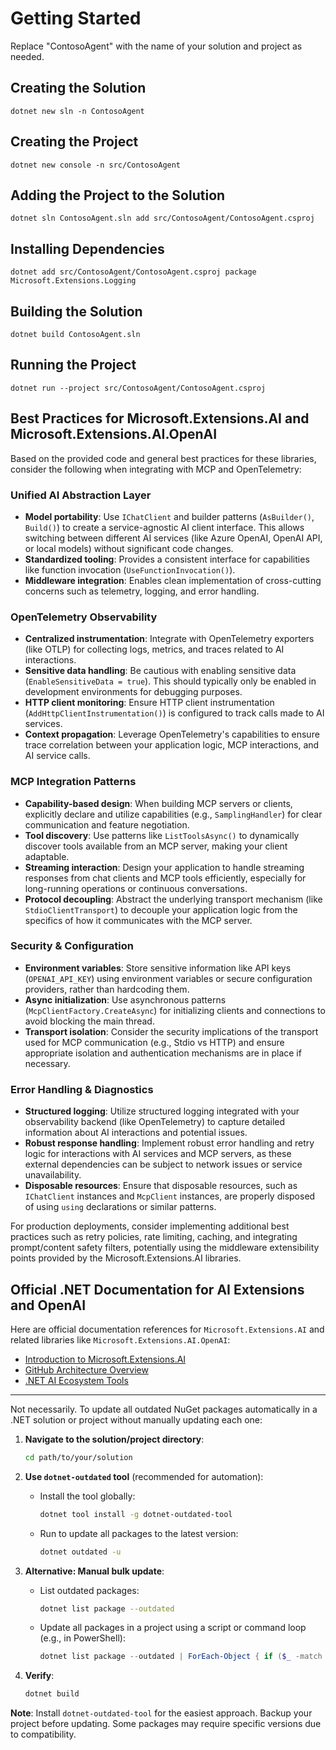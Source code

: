 # Getting Started

Replace "ContosoAgent" with the name of your solution and project as needed.

## Creating the Solution

```pwsh
dotnet new sln -n ContosoAgent
```

## Creating the Project

```pwsh
dotnet new console -n src/ContosoAgent
```

## Adding the Project to the Solution

```pwsh
dotnet sln ContosoAgent.sln add src/ContosoAgent/ContosoAgent.csproj
```

## Installing Dependencies

```pwsh
dotnet add src/ContosoAgent/ContosoAgent.csproj package Microsoft.Extensions.Logging
```

## Building the Solution

```pwsh
dotnet build ContosoAgent.sln
```

## Running the Project

```pwsh
dotnet run --project src/ContosoAgent/ContosoAgent.csproj
```

## Best Practices for Microsoft.Extensions.AI and Microsoft.Extensions.AI.OpenAI

Based on the provided code and general best practices for these libraries, consider the following when integrating with MCP and OpenTelemetry:

### Unified AI Abstraction Layer

- **Model portability**: Use `IChatClient` and builder patterns (`AsBuilder()`, `Build()`) to create a service-agnostic AI client interface. This allows switching between different AI services (like Azure OpenAI, OpenAI API, or local models) without significant code changes.
- **Standardized tooling**: Provides a consistent interface for capabilities like function invocation (`UseFunctionInvocation()`).
- **Middleware integration**: Enables clean implementation of cross-cutting concerns such as telemetry, logging, and error handling.

### OpenTelemetry Observability

- **Centralized instrumentation**: Integrate with OpenTelemetry exporters (like OTLP) for collecting logs, metrics, and traces related to AI interactions.
- **Sensitive data handling**: Be cautious with enabling sensitive data (`EnableSensitiveData = true`). This should typically only be enabled in development environments for debugging purposes.
- **HTTP client monitoring**: Ensure HTTP client instrumentation (`AddHttpClientInstrumentation()`) is configured to track calls made to AI services.
- **Context propagation**: Leverage OpenTelemetry's capabilities to ensure trace correlation between your application logic, MCP interactions, and AI service calls.

### MCP Integration Patterns

- **Capability-based design**: When building MCP servers or clients, explicitly declare and utilize capabilities (e.g., `SamplingHandler`) for clear communication and feature negotiation.
- **Tool discovery**: Use patterns like `ListToolsAsync()` to dynamically discover tools available from an MCP server, making your client adaptable.
- **Streaming interaction**: Design your application to handle streaming responses from chat clients and MCP tools efficiently, especially for long-running operations or continuous conversations.
- **Protocol decoupling**: Abstract the underlying transport mechanism (like `StdioClientTransport`) to decouple your application logic from the specifics of how it communicates with the MCP server.

### Security & Configuration

- **Environment variables**: Store sensitive information like API keys (`OPENAI_API_KEY`) using environment variables or secure configuration providers, rather than hardcoding them.
- **Async initialization**: Use asynchronous patterns (`McpClientFactory.CreateAsync`) for initializing clients and connections to avoid blocking the main thread.
- **Transport isolation**: Consider the security implications of the transport used for MCP communication (e.g., Stdio vs HTTP) and ensure appropriate isolation and authentication mechanisms are in place if necessary.

### Error Handling & Diagnostics

- **Structured logging**: Utilize structured logging integrated with your observability backend (like OpenTelemetry) to capture detailed information about AI interactions and potential issues.
- **Robust response handling**: Implement robust error handling and retry logic for interactions with AI services and MCP servers, as these external dependencies can be subject to network issues or service unavailability.
- **Disposable resources**: Ensure that disposable resources, such as `IChatClient` instances and `McpClient` instances, are properly disposed of using `using` declarations or similar patterns.

For production deployments, consider implementing additional best practices such as retry policies, rate limiting, caching, and integrating prompt/content safety filters, potentially using the middleware extensibility points provided by the Microsoft.Extensions.AI libraries.

## Official .NET Documentation for AI Extensions and OpenAI

Here are official documentation references for `Microsoft.Extensions.AI` and related libraries like `Microsoft.Extensions.AI.OpenAI`:

- [Introduction to Microsoft.Extensions.AI](https://learn.microsoft.com/en-us/dotnet/ai/microsoft-extensions-ai)
- [GitHub Architecture Overview](https://github.com/dotnet/docs/blob/main/docs/ai/ai-extensions.md)
- [.NET AI Ecosystem Tools](https://learn.microsoft.com/en-us/dotnet/ai/dotnet-ai-ecosystem)

---

Not necessarily. To update all outdated NuGet packages automatically in a .NET solution or project without manually updating each one:

1. **Navigate to the solution/project directory**:
   ```bash
   cd path/to/your/solution
   ```

2. **Use `dotnet-outdated` tool** (recommended for automation):
   - Install the tool globally:
     ```bash
     dotnet tool install -g dotnet-outdated-tool
     ```
   - Run to update all packages to the latest version:
     ```bash
     dotnet outdated -u
     ```

3. **Alternative: Manual bulk update**:
   - List outdated packages:
     ```bash
     dotnet list package --outdated
     ```
   - Update all packages in a project using a script or command loop (e.g., in PowerShell):
     ```powershell
     dotnet list package --outdated | ForEach-Object { if ($_ -match '>\s+(\S+)\s+') { dotnet add package $matches[1] } }
     ```

4. **Verify**:
   ```bash
   dotnet build
   ```

**Note**: Install `dotnet-outdated-tool` for the easiest approach. Backup your project before updating. Some packages may require specific versions due to compatibility.
